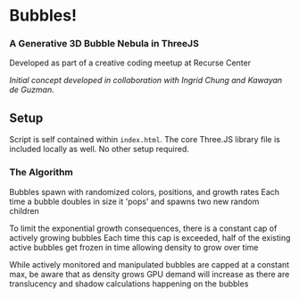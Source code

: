 # Bubbles!
### A Generative 3D Bubble Nebula in ThreeJS

Developed as part of a creative coding meetup at Recurse Center

*Initial concept developed in collaboration with Ingrid Chung and Kawayan de Guzman.*


## Setup
Script is self contained within `index.html`.
The core Three.JS library file is included locally as well. No other setup required. 


### The Algorithm
Bubbles spawn with randomized colors, positions, and growth rates
Each time a bubble doubles in size it 'pops' and spawns two new random children

To limit the exponential growth consequences, there is a constant cap of actively growing bubbles
Each time this cap is exceeded, half of the existing active bubbles get frozen in time allowing density to grow over time

While actively monitored and manipulated bubbles are capped at a constant max, 
be aware that as density grows GPU demand will increase as there are translucency and shadow calculations happening on the bubbles
